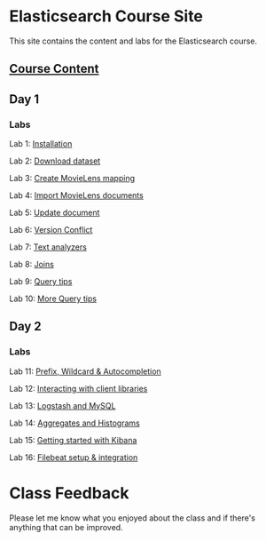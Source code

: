 # Elasticsearch Course Site 

This site contains the content and labs for the Elasticsearch course. 


## [Course Content](http://bit.ly/es6-slides)

## Day 1 

### Labs

Lab 1: [Installation](labs/01-install/)   

Lab 2: [Download dataset](labs/02-movielens/) 

Lab 3: [Create MovieLens mapping](labs/03-movielens-mapping)

Lab 4: [Import MovieLens documents](labs/04-movielens-data)

Lab 5: [Update document](labs/05-update-document)

Lab 6: [Version Conflict](labs/06-versions)

Lab 7: [Text analyzers](labs/07-analyzers)

Lab 8: [Joins](labs/08-join)

Lab 9: [Query tips](labs/09-search)

Lab 10: [More Query tips](labs/10-more-search)


## Day 2

### Labs 
Lab 11: [Prefix, Wildcard & Autocompletion](labs/11-prefix-wildcard)

Lab 12: [Interacting with client libraries](labs/12-python)

Lab 13: [Logstash and MySQL](labs/13-logstash)

Lab 14: [Aggregates and Histograms](labs/14-aggs)

Lab 15: [Getting started with Kibana](labs/15-kibana)

Lab 16: [Filebeat setup & integration](labs/16-filebeat)


# Class Feedback

Please let me know what you enjoyed about the class and if there's anything that can be improved. 


